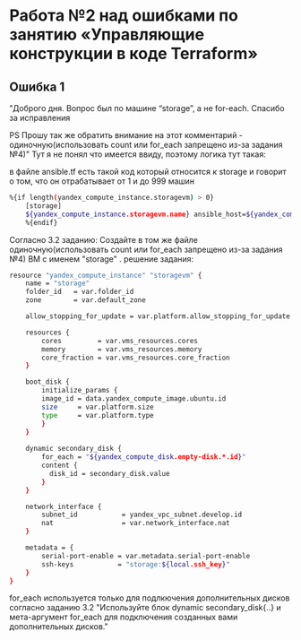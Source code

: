 # Работа №2 над ошибками по занятию «Управляющие конструкции в коде Terraform»

## Ошибка 1
"Доброго дня. Вопрос был по машине “storage”, а не for-each.
Спасибо за исправления

PS Прошу так же обратить внимание на этот комментарий - одиночную(использовать count или for_each запрещено из-за задания №4)"
Тут я не понял что имеется ввиду, поэтому логика тут такая:

в файле ansible.tf есть такой код который относится к storage и говорит о том, что он отрабатывает от 1 и до 999 машин
```bash
%{if length(yandex_compute_instance.storagevm) > 0}
    [storage]
    ${yandex_compute_instance.storagevm.name} ansible_host=${yandex_compute_instance.storagevm.network_interface[0].nat_ip_address} fqdn=${yandex_compute_instance.storagevm.fqdn}
    %{endif}
```
Согласно 3.2 заданию:
Создайте в том же файле одиночную(использовать count или for_each запрещено из-за задания №4) ВМ c именем "storage" .
решение задания:
```bash
resource "yandex_compute_instance" "storagevm" {
    name = "storage"
    folder_id   = var.folder_id
    zone        = var.default_zone

    allow_stopping_for_update = var.platform.allow_stopping_for_update

    resources {
        cores         = var.vms_resources.cores
        memory        = var.vms_resources.memory
        core_fraction = var.vms_resources.core_fraction
    }

    boot_disk {
        initialize_params {
        image_id = data.yandex_compute_image.ubuntu.id
        size     = var.platform.size
        type     = var.platform.type
        }
    }
    
    dynamic secondary_disk {
        for_each = "${yandex_compute_disk.empty-disk.*.id}"
        content {
          disk_id = secondary_disk.value
        }
    }  

    network_interface {
        subnet_id           = yandex_vpc_subnet.develop.id
        nat                 = var.network_interface.nat
    }

    metadata = {
        serial-port-enable = var.metadata.serial-port-enable
        ssh-keys           = "storage:${local.ssh_key}"
    }
}
```

for_each используется только для подлкючения дополнительных дисков согласно заданию 3.2 "Используйте блок dynamic secondary_disk{..} и мета-аргумент for_each для подключения созданных вами дополнительных дисков."